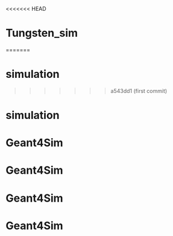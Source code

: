 <<<<<<< HEAD
# Tungsten_sim
=======
# simulation
>>>>>>> a543dd1 (first commit)
# simulation
# Geant4Sim
# Geant4Sim
# Geant4Sim
# Geant4Sim
